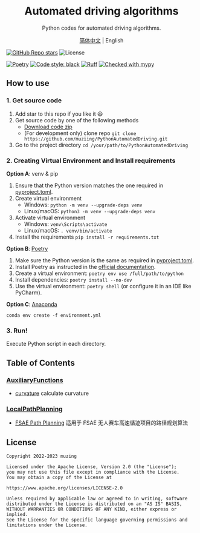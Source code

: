 <h1 align="center">
Automated driving algorithms
</h1>
<p align="center">
Python codes for automated driving algorithms.
</p>
<p align="center">
<a href="README.md">简体中文</a> | English
</p>

[![GitHub Repo stars](https://img.shields.io/github/stars/muziing/PythonAutomatedDriving)](https://github.com/muziing/PythonAutomatedDriving)
![License](https://img.shields.io/github/license/muziing/PythonAutomatedDriving)

[![Poetry](https://img.shields.io/endpoint?url=https://python-poetry.org/badge/v0.json)](https://python-poetry.org/)
[![Code style: black](https://img.shields.io/badge/code%20style-black-000000.svg)](https://github.com/psf/black)
[![Ruff](https://img.shields.io/endpoint?url=https://raw.githubusercontent.com/charliermarsh/ruff/main/assets/badge/v2.json)](https://github.com/astral-sh/ruff)
[![Checked with mypy](https://www.mypy-lang.org/static/mypy_badge.svg)](https://mypy-lang.org/)

## How to use

### 1. Get source code

1. Add star to this repo if you like it :smiley:
2. Get source code by one of the following methods
    - [Download code zip](https://github.com/muziing/PythonAutomatedDriving/archive/refs/heads/main.zip)
    - (For development only) clone repo `git clone https://github.com/muziing/PythonAutomatedDriving.git`
3. Go to the project directory `cd /your/path/to/PythonAutomatedDriving`

### 2. Creating Virtual Environment and Install requirements

**Option A**: venv & pip

1. Ensure that the Python version matches the one required in [pyproject.toml](./pyproject.toml).
2. Create virtual environment
    - Windows: `python -m venv --upgrade-deps venv`
    - Linux/macOS: `python3 -m venv --upgrade-deps venv`
3. Activate virtual environment
    - Windows: `venv\Scripts\activate`
    - Linux/macOS: `. venv/bin/activate`
4. Install the requirements `pip install -r requirements.txt`

**Option B**: [Poetry](https://python-poetry.org)

1. Make sure the Python version is the same as required in [pyproject.toml](./pyproject.toml).
2. Install Poetry as instructed in the [official documentation](https://python-poetry.org/docs/#installation).
3. Create a virtual environment: `poetry env use /full/path/to/python`
4. Install dependencies: `poetry install --no-dev`
5. Use the virtual environment: `poetry shell` (or configure it in an IDE like PyCharm).

**Option C**: [Anaconda](https://www.anaconda.com/)

````shell
conda env create -f environment.yml
````

### 3. Run!

Execute Python script in each directory.

## Table of Contents

### [AuxiliaryFunctions](AuxiliaryFunctions)

- [curvature](AuxiliaryFunctions/curvature.py)  calculate curvature

### [LocalPathPlanning](LocalPathPlanning)

- [FSAE Path Planning](LocalPathPlanning/FSAE_PathPlanning)  适用于 FSAE 无人赛车高速循迹项目的路径规划算法

## License

````text
Copyright 2022-2023 muzing

Licensed under the Apache License, Version 2.0 (the "License");
you may not use this file except in compliance with the License.
You may obtain a copy of the License at

https://www.apache.org/licenses/LICENSE-2.0

Unless required by applicable law or agreed to in writing, software
distributed under the License is distributed on an "AS IS" BASIS,
WITHOUT WARRANTIES OR CONDITIONS OF ANY KIND, either express or implied.
See the License for the specific language governing permissions and
limitations under the License.
````
